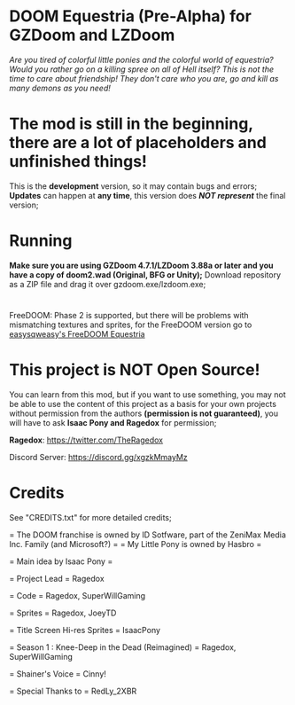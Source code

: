 # DOOM Equestria (Pre-Alpha) for GZDoom and LZDoom

*Are you tired of colorful little ponies and the colorful world of equestria? Would you rather go on a killing spree on all of Hell itself? This is not the time to care about friendship! They don't care who you are, go and kill as many demons as you need!*

# The mod is still in the beginning, there are a lot of placeholders and unfinished things!
This is the **development** version, so it may contain bugs and errors;
**Updates** can happen at **any time**, this version does ***NOT represent*** the final version;

# Running

**Make sure you are using GZDoom 4.7.1/LZDoom 3.88a or later and you have a copy of doom2.wad (Original, BFG or Unity);**
Download repository as a ZIP file and drag it over gzdoom.exe/lzdoom.exe;
#
FreeDOOM: Phase 2 is supported, but there will be problems with mismatching textures and sprites,
for the FreeDOOM version go to [easysqweasy's FreeDOOM Equestria](https://github.com/easysqweasy/FreeDOOM-Equestria)

# This project is **NOT Open Source**!
You can learn from this mod, but if you want to use something, you may not be able to use the content of this project as a basis for your own projects without permission from the authors **(permission is not guaranteed)**, you will have to ask **Isaac Pony and Ragedox** for permission;

**Ragedox**: https://twitter.com/TheRagedox

Discord Server: https://discord.gg/xgzkMmayMz

# Credits
See "CREDITS.txt" for more detailed credits;

= The DOOM franchise is owned by ID Sotfware, part of the ZeniMax Media Inc. Family (and Microsoft?) =
= My Little Pony is owned by Hasbro =

= Main idea by Isaac Pony =

= Project Lead =
Ragedox

= Code =
Ragedox, SuperWillGaming 

= Sprites =
Ragedox, JoeyTD

= Title Screen Hi-res Sprites =
IsaacPony

= Season 1 : Knee-Deep in the Dead (Reimagined) =
Ragedox, SuperWillGaming

= Shainer's Voice =
Cinny!

= Special Thanks to =
RedLy_2XBR
